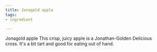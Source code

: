 ```yaml
---
title: Jonagold apple
tags:
- ingredient

---
```

Jonagold apple This crisp, juicy apple is a Jonathan-Golden Delicious cross. It's a bit tart and good for eating out of hand.
